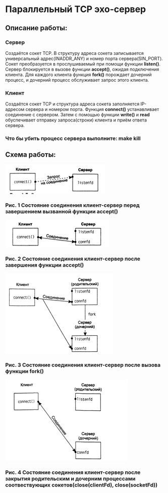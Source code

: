 # Параллельный TCP эхо-сервер

## Описание работы:
### Сервер
Создаётся сокет TCP. В структуру адреса сокета записывается универсальный адрес(INADDR_ANY) и номер порта сервера(SIN_PORT). Сокет  преобразуется в прослушиваемый при помощи функции **listen()**. Сервер блокируется в вызове функции **accept()**, ожидая подключения клиента. Для каждого клиента функция **fork()** порождает дочерний процесс, и дочерний процесс обслуживает запрос этого клиента.
### Клиент
Создаётся сокет TCP и структура адреса сокета заполняется IP-адресом сервера и номером порта. Функция **connect()** устанавливает соединение с сервером. Затем с помощью функции **write()** и **read** обуспечивает отправку запроса(строки) клиента и приём ответа сервера.

### Что бы убить процесс сервера выполните: make kill

## Схема работы:

![1TCP](/picture/1.TCP.png)
### Рис. 1 Состояние соединения клиент-сервер перед завершением вызванной функции **accept()**
![2TCP](/picture/2.TCP.png)
### Рис. 2 Состояние соединения клиент-сервер после завершения функции **accept()**
![3TCP](/picture/3.TCP.png)
### Рис. 3 Состояние соединения клиент-сервер после вызова функции **fork()**
![4TCP](/picture/4.TCP.png)
### Рис. 4 Состояние соединения клиент-сервер после закрытия родительским и дочерним процессами соотвествующих сокетов(close(clientFd), close(socketFd))

